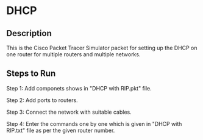 # DHCP

## Description

This is the Cisco Packet Tracer Simulator packet for setting up the DHCP on one router for multiple routers and multiple networks.


## Steps to Run

Step 1: Add componets shows in "DHCP with RIP.pkt" file.

Step 2: Add ports to routers.

Step 3: Connect the network with suitable cables.

Step 4: Enter the commands one by one which is given in "DHCP with RIP.txt" file as per the given router number.


